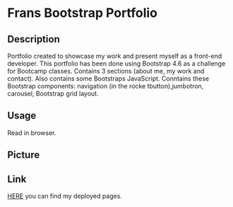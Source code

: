 # Frans Bootstrap Portfolio

## Description

Portfolio created to showcase my work and present myself as a front-end developer. This portfolio has been done using Bootstrap 4.6 as a challenge for Bootcamp classes.
Contains 3 sections (about me, my work and contact). Also contains some Bootstraps JavaScript.
Conntains these Bootstrap components: navigation (in the rocke tbutton),jumbotron, carousel, Bootstrap grid  layout.

## Usage

Read in browser.

## Picture

## Link
[HERE](https://frantiskaali.github.io/FransBootstrapPortfolio/) you can find my deployed pages.
